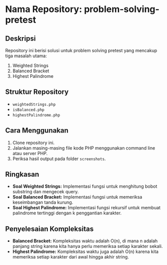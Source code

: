 # Nama Repository: problem-solving-pretest

## Deskripsi
Repository ini berisi solusi untuk problem solving pretest yang mencakup tiga masalah utama:
1. Weighted Strings
2. Balanced Bracket
3. Highest Palindrome

## Struktur Repository
- `weightedStrings.php`
- `isBalanced.php`
- `highestPalindrome.php`

## Cara Menggunakan
1. Clone repository ini.
2. Jalankan masing-masing file kode PHP menggunakan command line atau server PHP.
3. Periksa hasil output pada folder `screenshots`.

## Ringkasan
- **Soal Weighted Strings:** Implementasi fungsi untuk menghitung bobot substring dan mengecek query.
- **Soal Balanced Bracket:** Implementasi fungsi untuk memeriksa keseimbangan tanda kurung.
- **Soal Highest Palindrome:** Implementasi fungsi rekursif untuk membuat palindrome tertinggi dengan k penggantian karakter.

## Penyelesaian Kompleksitas
- **Balanced Bracket:** Kompleksitas waktu adalah O(n), di mana n adalah panjang string karena kita hanya perlu memeriksa setiap karakter sekali.
- **Highest Palindrome:** Kompleksitas waktu juga adalah O(n) karena kita memeriksa setiap karakter dari awal hingga akhir string.
